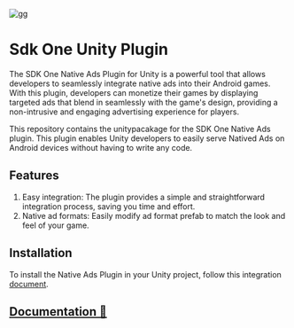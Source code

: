 ![gg](https://github.com/GreedyGame/sdkone-unity_native_ads_plugin/assets/98257601/bf6b9642-a71d-4b85-8e91-b130fbc02eb2)

# Sdk One Unity Plugin
The SDK One Native Ads Plugin for Unity is a powerful tool that allows developers to seamlessly integrate native ads into their Android games. With this plugin, developers can monetize their games by displaying targeted ads that blend in seamlessly with the game's design, providing a non-intrusive and engaging advertising experience for players.

This repository contains the unitypacakage for the SDK One Native Ads plugin. This plugin enables Unity developers to easily serve Natived Ads on Android devices without having to write any code.

## Features
1. Easy integration: The plugin provides a simple and straightforward integration process, saving you time and effort.
2. Native ad formats: Easily modify ad format prefab to match the look and feel of your game.

## Installation
To install the Native Ads Plugin in your Unity project, follow this integration [document](https://greedygame.github.io/sdkone-unity_native_ads_plugin/).

## [Documentation 📓](https://github.com/GreedyGame/sdkone-unity_native_ads_plugin/wiki)
